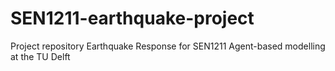 # SEN1211-earthquake-project
Project repository Earthquake Response for SEN1211 Agent-based modelling at the TU Delft
